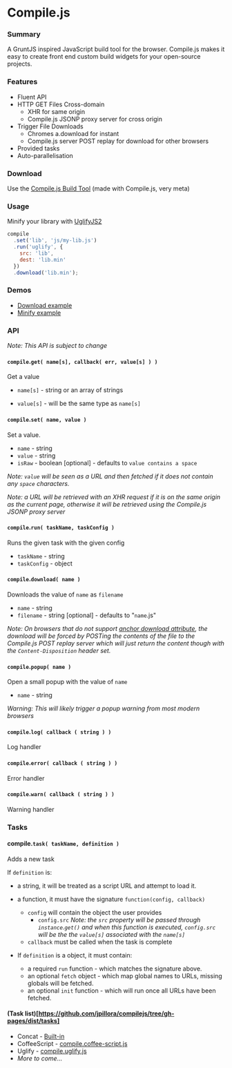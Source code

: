 Compile.js
=========

### Summary

A GruntJS inspired JavaScript build tool for the browser.
Compile.js makes it easy to create front end custom build widgets for your open-source projects.

### Features

* Fluent API
* HTTP GET Files Cross-domain
  * XHR for same origin
  * Compile.js JSONP proxy server for cross origin
* Trigger File Downloads
  * Chromes a.download for instant
  * Compile.js server POST replay for download for other browsers
* Provided tasks
* Auto-parallelisation

### Download

Use the [Compile.js Build Tool](http://jpillora.com/compilejs/builder/index.html) (made with Compile.js, very meta)

### Usage

Minify your library with [UglifyJS2](https://github.com/mishoo/UglifyJS2)

``` javascript
compile
  .set('lib', 'js/my-lib.js')
  .run('uglify', {
    src: 'lib',
    dest: 'lib.min'
  })
  .download('lib.min');
```

### Demos

* [Download example](http://jpillora.com/compilejs/example/download.html)
* [Minify example](http://jpillora.com/compilejs/example/uglify.html)

### API

*Note: This API is subject to change*

#### `compile`.`get( name[s], callback( err, value[s] ) )`

Get a value

* `name[s]` - string or an array of strings

* `value[s]` - will be the same type as `name[s]`

#### `compile`.`set( name, value )`

Set a value.

* `name` - string
* `value` - string
* `isRaw` - boolean [optional] - defaults to `value contains a space`

*Note: `value` will be seen as a URL and then fetched if
it does not contain any `space` characters.*

*Note: a URL will be retrieved with an XHR request if it is on the same origin as the current page, otherwise it will be retrieved using the Compile.js JSONP proxy server*

#### `compile`.`run( taskName, taskConfig )`

Runs the given task with the given config

* `taskName` - string
* `taskConfig` - object

#### `compile`.`download( name )`

Downloads the value of `name` as `filename`

* `name` - string
* `filename` - string [optional] - defaults to "`name`.js"

*Note: On browsers that do not support [anchor download attribute](http://caniuse.com/download), the download
will be forced by POSTing the contents of the file to the Compile.js POST replay server which
will just return the content though with the `Content-Disposition` header set.*

#### `compile`.`popup( name )`

Open a small popup with the value of `name`

* `name` - string

*Warning: This will likely trigger a popup warning from most modern browsers*

#### `compile`.`log( callback ( string ) )`

Log handler

#### `compile`.`error( callback ( string ) )`

Error handler

#### `compile`.`warn( callback ( string ) )`

Warning handler

### Tasks

#### compile.`task( taskName, definition )`

Adds a new task

If `definition` is:

* a string, it will be treated as a script URL and attempt to load it.
* a function, it must have the signature `function(config, callback)`
  * `config` will contain the object the user provides
      * `config.src` *Note: the `src` property will be passed through `instance`.`get()` and
         when this function is executed, `config.src` will be the the `value[s]`
         associated with the `name[s]`*
  * `callback` must be called when the task is complete

* If `definition` is a object, it must contain:
  * a required `run` function - which matches the signature above.
  * an optional `fetch` object - which map global names to URLs, missing globals will be fetched.
  * an optional `init` function - which will run once all URLs have been fetched.

#### (Task list)[https://github.com/jpillora/compilejs/tree/gh-pages/dist/tasks]

* Concat - [Built-in](https://github.com/jpillora/compilejs/blob/gh-pages/src/compile.coffee#L232)
* CoffeeScript - [compile.coffee-script.js](https://github.com/jpillora/compilejs/tree/gh-pages/dist/tasks/compile.coffee-script.js)
* Uglify - [compile.uglify.js](https://github.com/jpillora/compilejs/tree/gh-pages/dist/tasks/compile.coffee-script.js)
* *More to come...*






